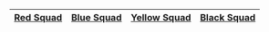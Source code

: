 | [Red Squad](squads/red.md)  | [Blue Squad](squads/blue.md) |[Yellow Squad](squads/yellow.md) | [Black Squad](squads/black.md) |
|:---:|:---:|:---:|:---:|

